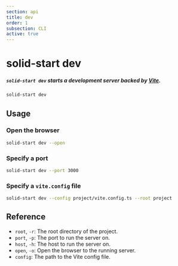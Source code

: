 ```yaml
---
section: api
title: dev
order: 1
subsection: CLI
active: true
---
```


# solid-start dev

##### `solid-start dev` starts a development server backed by [Vite](https://vitejs.dev/).

<div class="text-lg">

```bash
solid-start dev
```

</div>

## Usage

### Open the browser

```bash
solid-start dev --open
```

### Specify a port

```bash
solid-start dev --port 3000
```

### Specify a `vite.config` file

```bash
solid-start dev --config project/vite.config.ts --root project
```

## Reference

- `root`, `-r`: The root directory of the project.
- `port`, `-p`: The port to run the server on.
- `host`, `-h`: The host to run the server on.
- `open`, `-o`: Open the browser to the running server.
- `config`: The path to the Vite config file.
